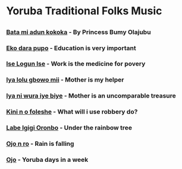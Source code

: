 # Yoruba Traditional Folks Music
##
### [Bata mi adun kokoka](https://github.com/yomofo2s/folksmusics/blob/b14b4833c383dc56dda69b52127127d30b679955/Bata%20mi%20a%20dun%20koko%20ka) - By Princess Bumy Olajubu
### [Eko dara pupo](https://github.com/yomofo2s/yorubafolksmusics/blob/46b2386152f31e8b82c7202d9fe00bd08f66e561/Eko%20dara%20pupo) - Education is very important
### [Ise Logun Ise](https://github.com/yomofo2s/yorubafolksmusics/blob/46b2386152f31e8b82c7202d9fe00bd08f66e561/Ise%20Logun%20Ise) - Work is the medicine for povery
### [Iya lolu gbowo mii](https://github.com/yomofo2s/yorubafolksmusics/blob/46b2386152f31e8b82c7202d9fe00bd08f66e561/Iya%20lolu%20gbowo%20mii) - Mother is my helper
### [Iya ni wura iye biye](https://github.com/yomofo2s/yorubafolksmusics/blob/46b2386152f31e8b82c7202d9fe00bd08f66e561/Iya%20ni%20wura) - Mother is an uncomparable treasure
### [Kini n o foleshe](https://github.com/yomofo2s/yorubafolksmusics/blob/46b2386152f31e8b82c7202d9fe00bd08f66e561/Kini%20n%20o%20foleshe) - What will i use robbery do?
### [Labe Igigi Oronbo](https://github.com/yomofo2s/yorubafolksmusics/blob/46b2386152f31e8b82c7202d9fe00bd08f66e561/Labe%20Igigi%20Oronbo) - Under the rainbow tree
### [Ojo n ro](https://github.com/yomofo2s/yorubafolksmusics/blob/46b2386152f31e8b82c7202d9fe00bd08f66e561/Ojo%20n%20ro) - Rain is falling
### [Ojo](https://github.com/yomofo2s/yorubafolksmusics/blob/46b2386152f31e8b82c7202d9fe00bd08f66e561/Ojo%20n%20ro) - Yoruba days in a week
